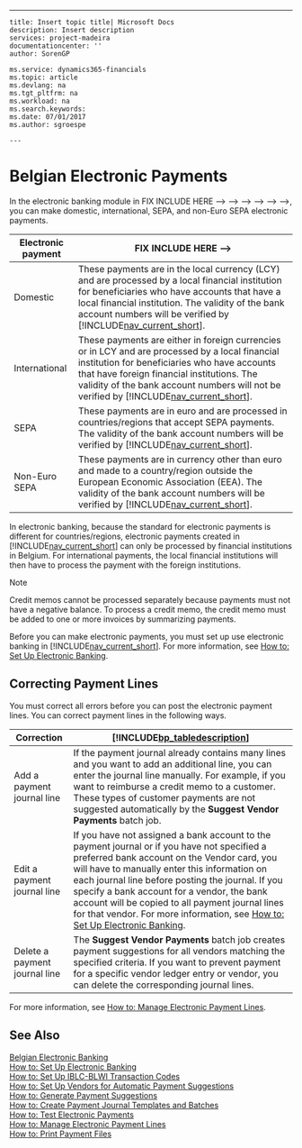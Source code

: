 ---
    title: Insert topic title| Microsoft Docs
    description: Insert description
    services: project-madeira
    documentationcenter: ''
    author: SorenGP

    ms.service: dynamics365-financials
    ms.topic: article
    ms.devlang: na
    ms.tgt_pltfrm: na
    ms.workload: na
    ms.search.keywords:
    ms.date: 07/01/2017
    ms.author: sgroespe

    ---
# Belgian Electronic Payments
In the electronic banking module in FIX INCLUDE HERE<!--FIX INCLUDE HERE<!--FIX INCLUDE HERE<!--FIX INCLUDE HERE<!--FIX INCLUDE HERE<!--FIX INCLUDE HERE<!--FIX INCLUDE HERE<!--[!INCLUDE[nav_current_short](../../BusinessFunctionality/IntegratingWithMicrosoftOffice/includes/nav_current_short_md.md)] --> --> --> --> --> --> -->, you can make domestic, international, SEPA, and non\-Euro SEPA electronic payments.  
  
|Electronic payment|FIX INCLUDE HERE<!--FIX INCLUDE HERE<!--[!INCLUDE[bp_tabledescription](../../ApplicationDesign/includes/bp_tabledescription_md.md)] --> -->|  
|------------------------|---------------------------------------|  
|Domestic|These payments are in the local currency \(LCY\) and are processed by a local financial institution for beneficiaries who have accounts that have a local financial institution. The validity of the bank account numbers will be verified by [!INCLUDE[nav_current_short](../../BusinessFunctionality/IntegratingWithMicrosoftOffice/includes/nav_current_short_md.md)].|  
|International|These payments are either in foreign currencies or in LCY and are processed by a local financial institution for beneficiaries who have accounts that have foreign financial institutions. The validity of the bank account numbers will not be verified by [!INCLUDE[nav_current_short](../../BusinessFunctionality/IntegratingWithMicrosoftOffice/includes/nav_current_short_md.md)].|  
|SEPA|These payments are in euro and are processed in countries\/regions that accept SEPA payments. The validity of the bank account numbers will be verified by [!INCLUDE[nav_current_short](../../BusinessFunctionality/IntegratingWithMicrosoftOffice/includes/nav_current_short_md.md)].|  
|Non\-Euro SEPA|These payments are in currency other than euro and made to a country\/region outside the European Economic Association \(EEA\). The validity of the bank account numbers will be verified by [!INCLUDE[nav_current_short](../../BusinessFunctionality/IntegratingWithMicrosoftOffice/includes/nav_current_short_md.md)].|  
  
 In electronic banking, because the standard for electronic payments is different for countries\/regions, electronic payments created in [!INCLUDE[nav_current_short](../../BusinessFunctionality/IntegratingWithMicrosoftOffice/includes/nav_current_short_md.md)] can only be processed by financial institutions in Belgium. For international payments, the local financial institutions will then have to process the payment with the foreign institutions.  
  
> [!NOTE]  
>  Credit memos cannot be processed separately because payments must not have a negative balance. To process a credit memo, the credit memo must be added to one or more invoices by summarizing payments.  
  
 Before you can make electronic payments, you must set up use electronic banking in [!INCLUDE[nav_current_short](../../BusinessFunctionality/IntegratingWithMicrosoftOffice/includes/nav_current_short_md.md)]. For more information, see [How to: Set Up Electronic Banking](../../LocalFunctionalityForMicrosoftDynamicsNav2016/Belgium/how-to-set-up-electronic-banking.md).  
  
## Correcting Payment Lines  
 You must correct all errors before you can post the electronic payment lines. You can correct payment lines in the following ways.  
  
|Correction|[!INCLUDE[bp_tabledescription](../../ApplicationDesign/includes/bp_tabledescription_md.md)]|  
|----------------|---------------------------------------|  
|Add a payment journal line|If the payment journal already contains many lines and you want to add an additional line, you can enter the journal line manually. For example, if you want to reimburse a credit memo to a customer. These types of customer payments are not suggested automatically by the **Suggest Vendor Payments** batch job.|  
|Edit a payment journal line|If you have not assigned a bank account to the payment journal or if you have not specified a preferred bank account on the Vendor card, you will have to manually enter this information on each journal line before posting the journal. If you specify a bank account for a vendor, the bank account will be copied to all payment journal lines for that vendor. For more information, see [How to: Set Up Electronic Banking](../../LocalFunctionalityForMicrosoftDynamicsNav2016/Belgium/how-to-set-up-electronic-banking.md).|  
|Delete a payment journal line|The **Suggest Vendor Payments** batch job creates payment suggestions for all vendors matching the specified criteria. If you want to prevent payment for a specific vendor ledger entry or vendor, you can delete the corresponding journal lines.|  
  
 For more information, see [How to: Manage Electronic Payment Lines](../../LocalFunctionalityForMicrosoftDynamicsNav2016/Belgium/how-to-manage-electronic-payment-lines.md).  
  
## See Also  
 [Belgian Electronic Banking](../../LocalFunctionalityForMicrosoftDynamicsNav2016/Belgium/belgian-electronic-banking.md)   
 [How to: Set Up Electronic Banking](../../LocalFunctionalityForMicrosoftDynamicsNav2016/Belgium/how-to-set-up-electronic-banking.md)   
 [How to: Set Up IBLC\-BLWI Transaction Codes](../../LocalFunctionalityForMicrosoftDynamicsNav2016/Belgium/how-to-set-up-iblc-blwi-transaction-codes.md)   
 [How to: Set Up Vendors for Automatic Payment Suggestions](../../LocalFunctionalityForMicrosoftDynamicsNav2016/Belgium/how-to-set-up-vendors-for-automatic-payment-suggestions.md)   
 [How to: Generate Payment Suggestions](../../LocalFunctionalityForMicrosoftDynamicsNav2016/Belgium/how-to-generate-payment-suggestions.md)   
 [How to: Create Payment Journal Templates and Batches](../../LocalFunctionalityForMicrosoftDynamicsNav2016/Belgium/how-to-create-payment-journal-templates-and-batches.md)   
 [How to: Test Electronic Payments](../../LocalFunctionalityForMicrosoftDynamicsNav2016/Belgium/how-to-test-electronic-payments.md)   
 [How to: Manage Electronic Payment Lines](../../LocalFunctionalityForMicrosoftDynamicsNav2016/Belgium/how-to-manage-electronic-payment-lines.md)   
 [How to: Print Payment Files](../../LocalFunctionalityForMicrosoftDynamicsNav2016/Belgium/how-to-print-payment-files.md)